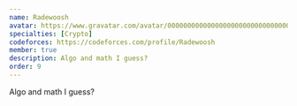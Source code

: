 ```yaml
---
name: Radewoosh
avatar: https://www.gravatar.com/avatar/00000000000000000000000000000009?d=identicon&s=256
specialties: [Crypto]
codeforces: https://codeforces.com/profile/Radewoosh
member: true
description: Algo and math I guess?
order: 9
---
```


Algo and math I guess?
